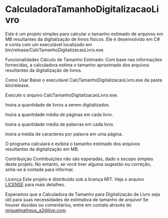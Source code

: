 # CalculadoraTamanhoDigitalizacaoLivro
 
Este é um projeto simples para calcular o tamanho estimado de arquivos em MB resultantes da digitalização de livros físicos. Ele é desenvolvido em C# e conta com um executável localizado em bin/release/CalcTamanhoDigitalizacaoLivro.exe.

Funcionalidades
Cálculo de Tamanho Estimado: Com base nas informações fornecidas, a calculadora estima o tamanho aproximado dos arquivos resultantes da digitalização de livros.

Como Usar
Baixe o executável CalcTamanhoDigitalizacaoLivro.exe da pasta bin/release.

Execute o arquivo CalcTamanhoDigitalizacaoLivro.exe.

Insira a quantidade de livros a serem digitalizados.

Insira a quantidade média de páginas em cada livro.

Insira a quantidade média de palavras em cada livro.

Insira a média de caracteres por palavra em uma página.

O programa calculará e exibirá o tamanho estimado dos arquivos resultantes da digitalização em MB.

Contribuição
Contribuições não são esperadas, dado o escopo simples deste projeto. No entanto, se você tiver alguma sugestão ou correção, sinta-se à vontade para informar.

Licença
Este projeto é distribuído sob a licença MIT. Veja o arquivo [LICENSE](LICENSE) para mais detalhes.

Esperamos que a Calculadora de Tamanho para Digitalização de Livro seja útil para suas necessidades de estimativa de tamanho de arquivo! Se houver dúvidas ou comentários, entre em contato através do miguelmatheus_a2@live.com.
